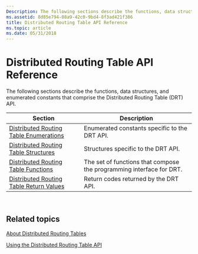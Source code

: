 ```yaml
---
Description: The following sections describe the functions, data structures, and enumerated constants that comprise the Distributed Routing Table (DRT) API.
ms.assetid: 8d85e794-08a9-42c0-9bd4-8f3ad421f386
title: Distributed Routing Table API Reference
ms.topic: article
ms.date: 05/31/2018
---
```


# Distributed Routing Table API Reference

The following sections describe the functions, data structures, and enumerated constants that comprise the Distributed Routing Table (DRT) API.



| Section                                                                                | Description                                                          |
|----------------------------------------------------------------------------------------|----------------------------------------------------------------------|
| [Distributed Routing Table Enumerations](distributed-routing-table-enumerations.md)   | Enumerated constants specific to the DRT API.                        |
| [Distributed Routing Table Structures](distributed-routing-table-structures.md)       | Structures specific to the DRT API.                                  |
| [Distributed Routing Table Functions](distributed-routing-table-functions.md)         | The set of functions that compose the programming interface for DRT. |
| [Distributed Routing Table Return Values](distributed-routing-table-return-values.md) | Return codes returned by the DRT API.                                |



 

## Related topics

<dl> <dt>

[About Distributed Routing Tables](about-distributed-routing-tables.md)
</dt> <dt>

[Using the Distributed Routing Table API](using-the-distributed-routing-table-api.md)
</dt> </dl>

 

 



